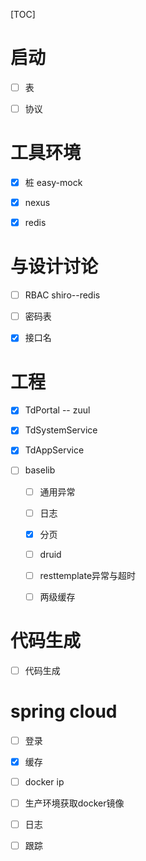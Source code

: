 [TOC]

# 启动

- [ ] 表
- [ ] 协议



# 工具环境

- [x] 桩 easy-mock
- [x] nexus
- [x] redis



# 与设计讨论

- [ ] RBAC  shiro--redis
- [ ] 密码表
- [x] 接口名



# 工程

- [x] TdPortal -- zuul


- [x] TdSystemService


- [x] TdAppService


- [ ] baselib
  - [ ] 通用异常
  - [ ] 日志
  - [x] 分页
  - [ ] druid
  - [ ] resttemplate异常与超时
  - [ ] 两级缓存



# 代码生成 

- [ ] 代码生成



# spring cloud

- [ ] 登录
- [x] 缓存
- [ ] docker ip
- [ ] 生产环境获取docker镜像

- [ ] 日志
- [ ] 跟踪

